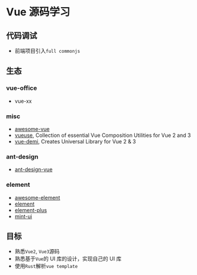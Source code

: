 # Vue 源码学习

## 代码调试

- 前端项目引入`full commonjs`

## 生态

### vue-office

- vue-xx

### misc

- [awesome-vue](https://github.com/vuejs/awesome-vue)
- [vueuse](https://github.com/vueuse/vueuse), Collection of essential Vue Composition Utilities for Vue 2 and 3
- [vue-demi](https://github.com/vueuse/vue-demi), Creates Universal Library for Vue 2 & 3

### ant-design

- [ant-design-vue](https://github.com/vueComponent/ant-design-vue)

### element

- [awesome-element](https://github.com/ElementUI/awesome-element)
- [element](https://github.com/ElemeFE/element)
- [element-plus](https://github.com/element-plus/element-plus)
- [mint-ui](https://github.com/ElemeFE/mint-ui)

## 目标

- 熟悉`Vue2`, `Vue3`源码
- 熟悉基于`Vue`的 UI 库的设计，实现自己的 UI 库
- 使用`Rust`解析`vue template`

